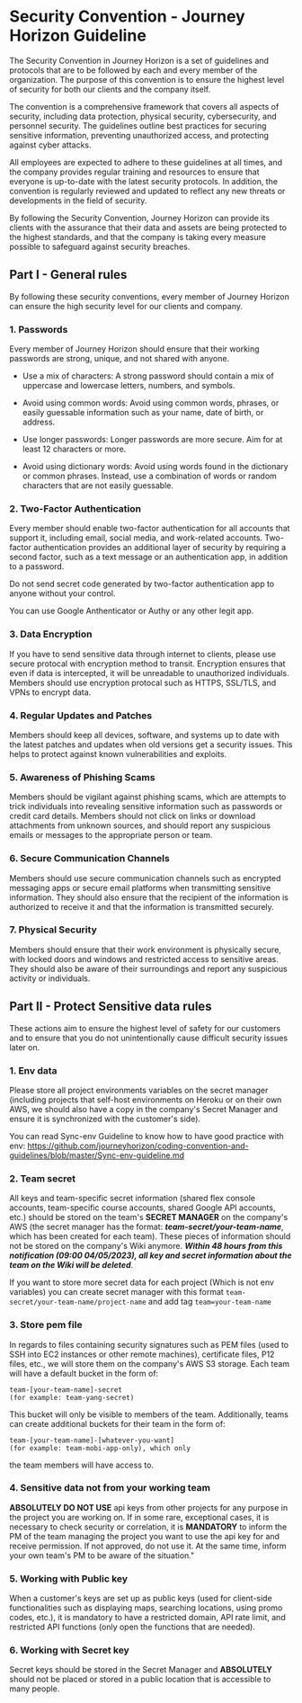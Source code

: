 
# Security Convention - Journey Horizon Guideline

The Security Convention in Journey Horizon is a set of guidelines and protocols that are to be followed by each and every member of the organization. The purpose of this convention is to ensure the highest level of security for both our clients and the company itself.

The convention is a comprehensive framework that covers all aspects of security, including data protection, physical security, cybersecurity, and personnel security. The guidelines outline best practices for securing sensitive information, preventing unauthorized access, and protecting against cyber attacks.

All employees are expected to adhere to these guidelines at all times, and the company provides regular training and resources to ensure that everyone is up-to-date with the latest security protocols. In addition, the convention is regularly reviewed and updated to reflect any new threats or developments in the field of security.

By following the Security Convention, Journey Horizon can provide its clients with the assurance that their data and assets are being protected to the highest standards, and that the company is taking every measure possible to safeguard against security breaches.



## Part I - General rules

By following these security conventions, every member of Journey Horizon can ensure the high security level for our clients and company.

### 1. Passwords 

Every member of Journey Horizon should ensure that their working passwords are strong, unique, and not shared with anyone. 

- Use a mix of characters: A strong password should contain a mix of uppercase and lowercase letters, numbers, and symbols.

- Avoid using common words: Avoid using common words, phrases, or easily guessable information such as your name, date of birth, or address.

- Use longer passwords: Longer passwords are more secure. Aim for at least 12 characters or more.

- Avoid using dictionary words: Avoid using words found in the dictionary or common phrases. Instead, use a combination of words or random characters that are not easily guessable.

### 2. Two-Factor Authentication

Every member should enable two-factor authentication for all accounts that support it, including email, social media, and work-related accounts. Two-factor authentication provides an additional layer of security by requiring a second factor, such as a text message or an authentication app, in addition to a password.

Do not send secret code generated by two-factor authentication app to anyone without your control.

You can use Google Anthenticator or Authy or any other legit app.

### 3. Data Encryption

If you have to send sensitive data through internet to clients, please use secure protocal with encryption method to transit. Encryption ensures that even if data is intercepted, it will be unreadable to unauthorized individuals. Members should use encryption protocal such as HTTPS, SSL/TLS, and VPNs to encrypt data.

### 4. Regular Updates and Patches

Members should keep all devices, software, and systems up to date with the latest patches and updates when old versions get a security issues. This helps to protect against known vulnerabilities and exploits.

### 5. Awareness of Phishing Scams

Members should be vigilant against phishing scams, which are attempts to trick individuals into revealing sensitive information such as passwords or credit card details. Members should not click on links or download attachments from unknown sources, and should report any suspicious emails or messages to the appropriate person or team.

### 6. Secure Communication Channels

Members should use secure communication channels such as encrypted messaging apps or secure email platforms when transmitting sensitive information. They should also ensure that the recipient of the information is authorized to receive it and that the information is transmitted securely.

### 7. Physical Security

Members should ensure that their work environment is physically secure, with locked doors and windows and restricted access to sensitive areas. They should also be aware of their surroundings and report any suspicious activity or individuals.

## Part II - Protect Sensitive data rules

These actions aim to ensure the highest level of safety for our customers and to ensure that you do not unintentionally cause difficult security issues later on.

### 1. Env data

Please store all project environments variables on the secret manager (including projects that self-host environments on Heroku or on their own AWS, we should also have a copy in the company's Secret Manager and ensure it is synchronized with the customer's side).

You can read Sync-env Guideline to know how to have good practice with env: https://github.com/journeyhorizon/coding-convention-and-guidelines/blob/master/Sync-env-guideline.md

### 2. Team secret

All keys and team-specific secret information (shared flex console accounts, team-specific course accounts, shared Google API accounts, etc.) should be stored on the team's **SECRET MANAGER** on the company's AWS (the secret manager has the format: ***team-secret/your-team-name***, which has been created for each team). These pieces of information should not be stored on the company's Wiki anymore. ***Within 48 hours from this notification (09:00 04/05/2023), all key and secret information about the team on the Wiki will be deleted***.

If you want to store more secret data for each project (Which is not env variables) you can create secret manager with this format ``team-secret/your-team-name/project-name`` and add tag ``team=your-team-name``

### 3. Store pem file

In regards to files containing security signatures such as PEM files (used to SSH into EC2 instances or other remote machines), certificate files, P12 files, etc., we will store them on the company's AWS S3 storage.
Each team will have a default bucket in the form of:

```
team-[your-team-name]-secret 
(for example: team-yang-secret)
```

This bucket will only be visible to members of the team. Additionally, teams can create additional buckets for their team in the form of: 

```
team-[your-team-name]-[whatever-you-want] 
(for example: team-mobi-app-only), which only 
```

the team members will have access to.

### 4. Sensitive data not from your working team

**ABSOLUTELY DO NOT USE** api keys from other projects for any purpose in the project you are working on. If in some rare, exceptional cases, it is necessary to check security or correlation, it is **MANDATORY** to inform the PM of the team managing the project you want to use the api key for and receive permission. If not approved, do not use it. At the same time, inform your own team's PM to be aware of the situation."

### 5. Working with Public key

When a customer's keys are set up as public keys (used for client-side functionalities such as displaying maps, searching locations, using promo codes, etc.), it is mandatory to have a restricted domain, API rate limit, and restricted API functions (only open the functions that are needed).

### 6. Working with Secret key

Secret keys should be stored in the Secret Manager and **ABSOLUTELY** should not be placed or stored in a public location that is accessible to many people.





